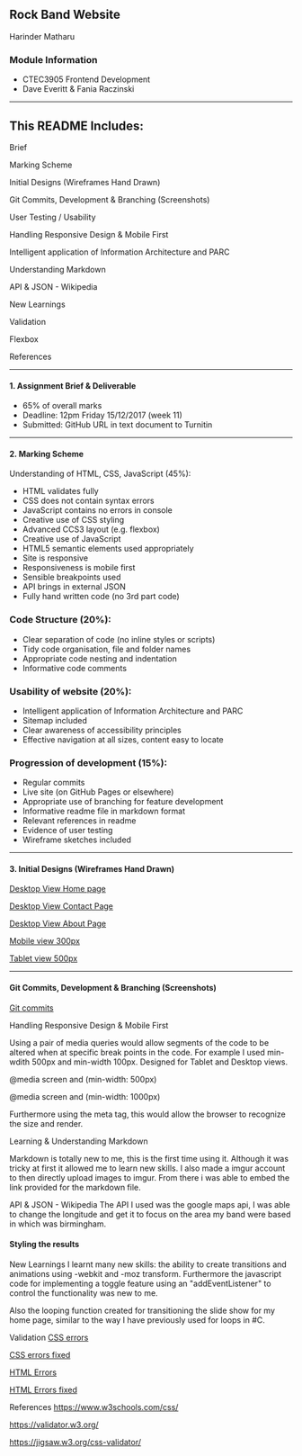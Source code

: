 ## Rock Band Website
Harinder Matharu


### Module Information
 - CTEC3905 Frontend Development
 - Dave Everitt & Fania Raczinski

---
## This README Includes:

 Brief

 Marking Scheme
 
Initial Designs (Wireframes Hand Drawn)
 
Git Commits, Development & Branching (Screenshots)
 
User Testing / Usability
 
Handling Responsive Design & Mobile First
 
Intelligent application of Information Architecture 
and PARC
 
Understanding Markdown 

API & JSON - Wikipedia

New Learnings

Validation

Flexbox
 
References

---
#### 1. Assignment Brief & Deliverable

* 65% of overall marks
* Deadline: 12pm Friday 15/12/2017 (week 11)
* Submitted: GitHub URL in text document to Turnitin


---
#### 2. Marking Scheme

 Understanding of HTML, CSS, JavaScript (45%):

- HTML validates fully
- CSS does not contain syntax errors
- JavaScript contains no errors in console
- Creative use of CSS styling
- Advanced CCS3 layout (e.g. flexbox)
- Creative use of JavaScript
- HTML5 semantic elements used appropriately
- Site is responsive
- Responsiveness is mobile first
- Sensible breakpoints used
- API brings in external JSON
- Fully hand written code (no 3rd part code)

### Code Structure (20%):

- Clear separation of code (no inline styles or scripts)
- Tidy code organisation, file and folder names
- Appropriate code nesting and indentation
- Informative code comments

### Usability of website (20%):

- Intelligent application of Information Architecture and PARC
- Sitemap included
- Clear awareness of accessibility principles
- Effective navigation at all sizes, content easy to locate

### Progression of development (15%):

- Regular commits
- Live site (on GitHub Pages or elsewhere)
- Appropriate use of branching for feature development
- Informative readme file in markdown format
- Relevant references in readme
- Evidence of user testing
- Wireframe sketches included

---

#### 3. Initial Designs (Wireframes Hand Drawn) 

[Desktop View Home page ](https://i.imgur.com/S4ZuLb8.jpg?1)

[Desktop View Contact Page](https://i.imgur.com/cQMaRGe.jpg?1)

[Desktop View About Page](https://i.imgur.com/rqZ8GAT.jpg?1)

[Mobile view 300px](https://i.imgur.com/qxkE3Jc.jpg?1)

[Tablet view 500px](https://i.imgur.com/SnzNFHV.jpg?1)

---
#### Git Commits, Development & Branching (Screenshots)

[Git commits](https://i.imgur.com/I4tLOx1.png)


Handling Responsive Design & Mobile First

Using a pair of media queries would allow segments of the code to be altered when at specific break points in the code. For example I used min-wdith 500px and min-width 100px. Designed for Tablet and Desktop views.

@media screen and (min-width: 500px)

@media screen and (min-width: 1000px)

Furthermore using the meta tag, this would allow the browser to recognize the size and render.
 
<meta name="viewport" content="width=device-width, initial-scale=1">


Learning & Understanding Markdown 

Markdown is totally new to me, this is the first time using it. Although it was tricky at first it allowed me to learn new skills. I also made a imgur account to then directly upload images to imgur. From there i was able to embed the link provided for the markdown file.

API & JSON - Wikipedia
The API I used was the google maps api, I was able to change the longitude and get it to focus on the area my band were based in which was birmingham.



#### Styling the results


New Learnings
I learnt many new skills: the ability to create transitions and animations using -webkit and -moz transform. Furthermore the javascript code for implementing a toggle feature using an "addEventListener" to control the functionality was new to me. 

Also the looping function created for transitioning the slide show for my home page, similar to the way I have previously used for loops in #C.


Validation
[CSS errors](https://i.imgur.com/pdbcGPO.png)

[CSS errors fixed](https://i.imgur.com/6Ki77Ab.png)

[HTML Errors](https://i.imgur.com/drdtR8A.png)

[HTML Errors fixed](https://i.imgur.com/wRfYQwv.png)



References
https://www.w3schools.com/css/

https://validator.w3.org/

https://jigsaw.w3.org/css-validator/

